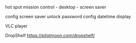 hot spot
mission control - desktop - screen saver

config screen saver unlock password
config datetime display


VLC player

DropShelf 
https://pilotmoon.com/dropshelf/
